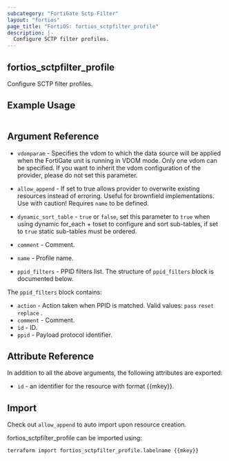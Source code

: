 ```yaml
---
subcategory: "FortiGate Sctp-Filter"
layout: "fortios"
page_title: "FortiOS: fortios_sctpfilter_profile"
description: |-
  Configure SCTP filter profiles.
---
```


## fortios_sctpfilter_profile
Configure SCTP filter profiles.

## Example Usage

```hcl

```

## Argument Reference
* `vdomparam` - Specifies the vdom to which the data source will be applied when the FortiGate unit is running in VDOM mode. Only one vdom can be specified. If you want to inherit the vdom configuration of the provider, please do not set this parameter.
* `allow_append` - If set to true allows provider to overwrite existing resources instead of erroring. Useful for brownfield implementations. Use with caution! Requires `name` to be defined.
* `dynamic_sort_table` - `true` or `false`, set this parameter to `true` when using dynamic for_each + toset to configure and sort sub-tables, if set to `true` static sub-tables must be ordered.

* `comment` - Comment.
* `name` - Profile name.
* `ppid_filters` - PPID filters list. The structure of `ppid_filters` block is documented below.

The `ppid_filters` block contains:

* `action` - Action taken when PPID is matched. Valid values: `pass` `reset` `replace` .
* `comment` - Comment.
* `id` - ID.
* `ppid` - Payload protocol identifier.

## Attribute Reference

In addition to all the above arguments, the following attributes are exported:
* `id` - an identifier for the resource with format {{mkey}}.

## Import

Check out `allow_append` to auto import upon resource creation.

fortios_sctpfilter_profile can be imported using:
```sh
terraform import fortios_sctpfilter_profile.labelname {{mkey}}
```
